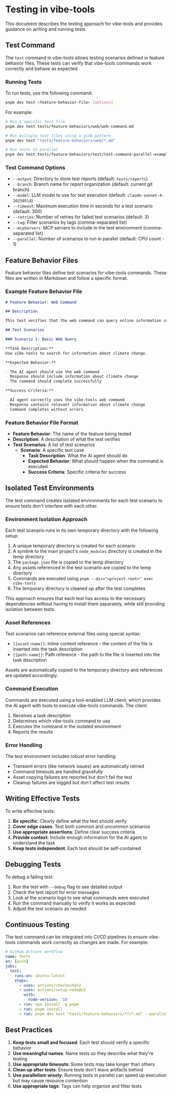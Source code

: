 # Testing in vibe-tools

This document describes the testing approach for vibe-tools and provides guidance on writing and running tests.

## Test Command

The `test` command in vibe-tools allows testing scenarios defined in feature behavior files. These tests can verify that vibe-tools commands work correctly and behave as expected.

### Running Tests

To run tests, use the following command:

```bash
pnpm dev test <feature-behavior-file> [options]
```

For example:

```bash
# Run a specific test file
pnpm dev test tests/feature-behaviors/web/web-command.md

# Run multiple test files using a glob pattern
pnpm dev test "tests/feature-behaviors/web/*.md"

# Run tests in parallel
pnpm dev test tests/feature-behaviors/test/test-command-parallel-example.md --parallel 4
```

### Test Command Options

- `--output`: Directory to store test reports (default: `tests/reports`)
- `--branch`: Branch name for report organization (default: current git branch)
- `--model`: LLM model to use for test execution (default: `claude-sonnet-4-20250514`)
- `--timeout`: Maximum execution time in seconds for a test scenario (default: 300)
- `--retries`: Number of retries for failed test scenarios (default: 3)
- `--tag`: Filter scenarios by tags (comma-separated list)
- `--mcpServers`: MCP servers to include in the test environment (comma-separated list)
- `--parallel`: Number of scenarios to run in parallel (default: CPU count - 1)

## Feature Behavior Files

Feature behavior files define test scenarios for vibe-tools commands. These files are written in Markdown and follow a specific format.

### Example Feature Behavior File

```markdown
# Feature Behavior: Web Command

## Description

This test verifies that the web command can query online information correctly.

## Test Scenarios

### Scenario 1: Basic Web Query

**Task Description:**
Use vibe-tools to search for information about climate change.

**Expected Behavior:**

- The AI agent should use the web command
- Response should include information about climate change
- The command should complete successfully

**Success Criteria:**

- AI agent correctly uses the vibe-tools web command
- Response contains relevant information about climate change
- Command completes without errors
```

### Feature Behavior File Format

- **Feature Behavior**: The name of the feature being tested
- **Description**: A description of what the test verifies
- **Test Scenarios**: A list of test scenarios
  - **Scenario**: A specific test case
    - **Task Description**: What the AI agent should do
    - **Expected Behavior**: What should happen when the command is executed
    - **Success Criteria**: Specific criteria for success

## Isolated Test Environments

The test command creates isolated environments for each test scenario to ensure tests don't interfere with each other.

### Environment Isolation Approach

Each test scenario runs in its own temporary directory with the following setup:

1. A unique temporary directory is created for each scenario
2. A symlink to the main project's `node_modules` directory is created in the temp directory
3. The `package.json` file is copied to the temp directory
4. Any assets referenced in the test scenario are copied to the temp directory
5. Commands are executed using `pnpm --dir="<project-root>" exec vibe-tools`
6. The temporary directory is cleaned up after the test completes

This approach ensures that each test has access to the necessary dependencies without having to install them separately, while still providing isolation between tests.

### Asset References

Test scenarios can reference external files using special syntax:

- `[[asset:name]]`: Inline content reference - the content of the file is inserted into the task description
- `{{path:name}}`: Path reference - the path to the file is inserted into the task description

Assets are automatically copied to the temporary directory and references are updated accordingly.

### Command Execution

Commands are executed using a tool-enabled LLM client, which provides the AI agent with tools to execute vibe-tools commands. The client:

1. Receives a task description
2. Determines which vibe-tools command to use
3. Executes the command in the isolated environment
4. Reports the results

### Error Handling

The test environment includes robust error handling:

- Transient errors (like network issues) are automatically retried
- Command timeouts are handled gracefully
- Asset copying failures are reported but don't fail the test
- Cleanup failures are logged but don't affect test results

## Writing Effective Tests

To write effective tests:

1. **Be specific**: Clearly define what the test should verify
2. **Cover edge cases**: Test both common and uncommon scenarios
3. **Use appropriate assertions**: Define clear success criteria
4. **Provide context**: Include enough information for the AI agent to understand the task
5. **Keep tests independent**: Each test should be self-contained

## Debugging Tests

To debug a failing test:

1. Run the test with `--debug` flag to see detailed output
2. Check the test report for error messages
3. Look at the scenario logs to see what commands were executed
4. Run the command manually to verify it works as expected
5. Adjust the test scenario as needed

## Continuous Testing

The test command can be integrated into CI/CD pipelines to ensure vibe-tools commands work correctly as changes are made. For example:

```yaml
# GitHub Actions workflow
name: Tests
on: [push]
jobs:
  test:
    runs-on: ubuntu-latest
    steps:
      - uses: actions/checkout@v2
      - uses: actions/setup-node@v2
        with:
          node-version: '18'
      - run: npm install -g pnpm
      - run: pnpm install
      - run: pnpm dev test "tests/feature-behaviors/**/*.md" --parallel 4
```

## Best Practices

1. **Keep tests small and focused**: Each test should verify a specific behavior
2. **Use meaningful names**: Name tests so they describe what they're testing
3. **Use appropriate timeouts**: Some tests may take longer than others
4. **Clean up after tests**: Ensure tests don't leave artifacts behind
5. **Use parallelism wisely**: Running tests in parallel can speed up execution but may cause resource contention
6. **Use appropriate tags**: Tags can help organize and filter tests
